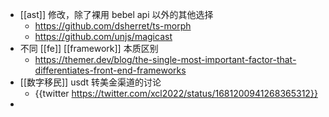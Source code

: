 - [[ast]] 修改，除了裸用 bebel api 以外的其他选择
	- https://github.com/dsherret/ts-morph
	- https://github.com/unjs/magicast
- 不同 [[fe]] [[framework]] 本质区别
	- https://themer.dev/blog/the-single-most-important-factor-that-differentiates-front-end-frameworks
- [[数字移民]] usdt 转美金渠道的讨论
	- {{twitter https://twitter.com/xcl2022/status/1681200941268365312}}
-